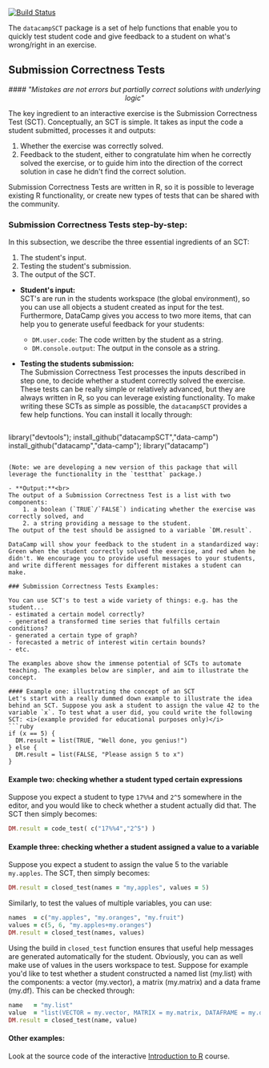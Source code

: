 [![Build Status](https://api.travis-ci.org/Data-Camp/datacampSCT.svg?branch=master)](https://travis-ci.org/Data-Camp/datacampSCT)

The `datacampSCT` package is a set of help functions that enable you to quickly test student code and give feedback to a student on what's wrong/right in an exercise. 

## Submission Correctness Tests
<center><i>
#### "Mistakes are not errors but partially correct solutions with underlying logic"
</i></center>

The key ingredient to an interactive exercise is the Submission Correctness Test (SCT). Conceptually, an SCT is simple. It takes as input the code a student submitted, processes it and outputs:

1. Whether the exercise was correctly solved.
2. Feedback to the student, either to congratulate him when he correctly solved the exercise, or to guide him into the direction of the correct solution in case he didn't find the correct solution.

Submission Correctness Tests are written in R, so it is possible to leverage existing R functionality, or create new types of tests that can be shared with the community.

### Submission Correctness Tests step-by-step:

In this subsection, we describe the three essential ingredients of an SCT: 

1. The student's input.
2. Testing the student's submission.
3. The output of the SCT.

- **Student's input:**<br>
SCT's are run in the students workspace (the global environment), so you can use all objects a student created as input for the test. Furthermore, DataCamp gives you access to two more items, that can help you to generate useful feedback for your students:
   - `DM.user.code`: The code written by the student as a string.
   - `DM.console.output`: The output in the console as a string.

- **Testing the students submission:**<br>
The Submission Correctness Test processes the inputs described in step one, to decide whether a student correctly solved the exercise. These tests can be really simple or relatively advanced, but they are always written in R, so you can leverage existing functionality. To make writing these SCTs as simple as possible, the `datacampSCT` provides a few help functions. You can install it locally through:
   ```ruby
library("devtools");
install_github("datacampSCT","data-camp")
install_github("datacamp","data-camp");
library("datacamp")
```

(Note: we are developing a new version of this package that will leverage the functionality in the `testthat` package.)

- **Output:**<br>
The output of a Submission Correctness Test is a list with two components:
	1. a boolean (`TRUE`/`FALSE`) indicating whether the exercise was correctly solved, and
	2. a string providing a message to the student. 
The output of the test should be assigned to a variable `DM.result`.

DataCamp will show your feedback to the student in a standardized way: Green when the student correctly solved the exercise, and red when he didn't. We encourage you to provide useful messages to your students, and write different messages for different mistakes a student can make.

### Submission Correctness Tests Examples:

You can use SCT's to test a wide variety of things: e.g. has the student...
- estimated a certain model correctly?
- generated a transformed time series that fulfills certain conditions?
- generated a certain type of graph?
- forecasted a metric of interest witin certain bounds?
- etc.

The examples above show the immense potential of SCTs to automate teaching. The examples below are simpler, and aim to illustrate the concept.

#### Example one: illustrating the concept of an SCT
Let's start with a really dummed down example to illustrate the idea behind an SCT. Suppose you ask a student to assign the value 42 to the variable `x`. To test what a user did, you could write the following SCT: <i>(example provided for educational purposes only)</i>
```ruby
if (x == 5) { 
  DM.result = list(TRUE, "Well done, you genius!")
} else { 
  DM.result = list(FALSE, "Please assign 5 to x") 
}
```

#### Example two: checking whether a student typed certain expressions
Suppose you expect a student to type `17%%4` and `2^5` somewhere in the editor, and you would like to check whether a student actually did that. The SCT then simply becomes:
```ruby
DM.result = code_test( c("17%%4","2^5") )
```

#### Example three: checking whether a student assigned a value to a variable
Suppose you expect a student to assign the value 5 to the variable `my.apples`. The SCT, then simply becomes:
```ruby
DM.result = closed_test(names = "my,apples", values = 5)
```
Similarly, to test the values of multiple variables, you can use:
```ruby
names  = c("my.apples", "my.oranges", "my.fruit")
values = c(5, 6, "my.apples+my.oranges")
DM.result = closed_test(names, values)
```
Using the build in `closed_test` function ensures that useful help messages are generated automatically for the student. Obviously, you can as well make use of values in the users workspace to test. Suppose for example you'd like to test whether a student constructed a named list (my.list) with the components: a vector (my.vector), a matrix (my.matrix) and a data frame (my.df). This can be checked through:
```ruby
name   = "my.list"
value  = "list(VECTOR = my.vector, MATRIX = my.matrix, DATAFRAME = my.df)"
DM.result = closed_test(name, value)
```

#### Other examples:
Look at the source code of the interactive [Introduction to R](https://github.com/data-camp/introduction_to_R) course.
